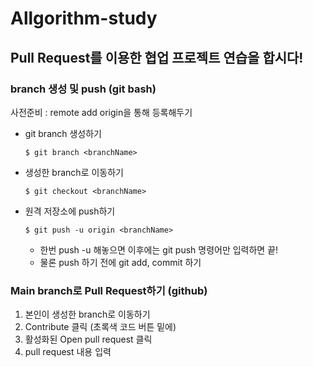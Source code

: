 # Allgorithm-study

## Pull Request를 이용한 협업 프로젝트 연습을 합시다!

### branch 생성 및 push (git bash)

사전준비 : remote add origin을 통해 등록해두기

- git branch 생성하기

  ```git
  $ git branch <branchName>
  ```

- 생성한 branch로 이동하기

  ```git
  $ git checkout <branchName>
  ```

- 원격 저장소에 push하기

  ```git
  $ git push -u origin <branchName>
  ```

  - 한번 push -u 해놓으면 이후에는 git push 명령어만 입력하면 끝!
  - 물론 push 하기 전에 git add, commit 하기

### Main branch로 Pull Request하기 (github)
1. 본인이 생성한 branch로 이동하기
2. Contribute 클릭 (초록색 코드 버튼 밑에)
3. 활성화된 Open pull request 클릭
4. pull request 내용 입력
